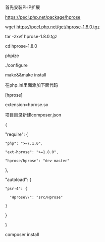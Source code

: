 首先安装PHP扩展



https://pecl.php.net/package/hprose



wget https://pecl.php.net/get/hprose-1.8.0.tgz



tar -zxvf hprose-1.8.0.tgz



cd hprose-1.8.0



phpize



./configure



make&&make install



在php.ini里面添加下面代码

[hprose]

extension=hprose.so







项目目录新建composer.json



{

  "require": {

    "php": ">=7.1.0",

    "ext-hprose": ">=1.8.0",

    "hprose/hprose": "dev-master"

  },

  "autoload": {

    "psr-4": {

      "Hprose\\": "src/Hprose"

    }

  }

}





composer install





